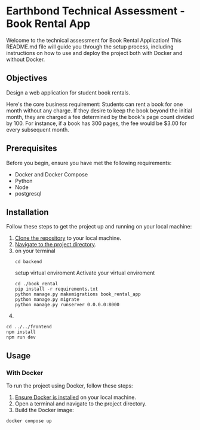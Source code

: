 # Earthbond Technical Assessment - Book Rental App

Welcome to the technical assessment for Book Rental Application! This README.md file will guide you through the setup process, including instructions on how to use and deploy the project both with Docker and without Docker.

## Objectives

Design a web application for student book rentals. 

Here's the core business requirement: Students can rent a book for one month without any charge. If they desire to keep the book beyond the initial month, they are charged a fee determined by the book's page count divided by 100. For instance, if a book has 300 pages, the fee would be $3.00 for every subsequent month.


## Prerequisites

Before you begin, ensure you have met the following requirements:

- Docker and Docker Compose
- Python
- Node
- postgresql

## Installation

Follow these steps to get the project up and running on your local machine:

1. [Clone the repository](#) to your local machine.
2. [Navigate to the project directory](#).
3. on your terminal
    ```
    cd backend
    ```
    setup virtual enviroment
    Activate your virtual enviroment
    ```
    cd ./book_rental
    pip install -r requirements.txt
    python manage.py makemigrations book_rental_app
    python manage.py migrate
    python manage.py runserver 0.0.0.0:8000
    ```
4. 
```
cd ../../frontend
npm install
npm run dev
```
## Usage

### With Docker

To run the project using Docker, follow these steps:

1. [Ensure Docker is installed](#) on your local machine.
2. Open a terminal and navigate to the project directory.
3. Build the Docker image:
  ```
  docker compose up
  ```

